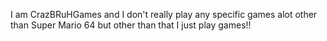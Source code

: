 I am CrazBRuHGames and I don't really play any specific games alot other than Super Mario 64 but other than that I just play games!!
